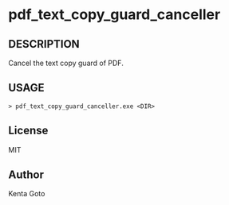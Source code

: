 # pdf_text_copy_guard_canceller 

## DESCRIPTION 
Cancel the text copy guard of PDF. 

## USAGE 
```
> pdf_text_copy_guard_canceller.exe <DIR>
```

## License
MIT

## Author  
Kenta Goto
